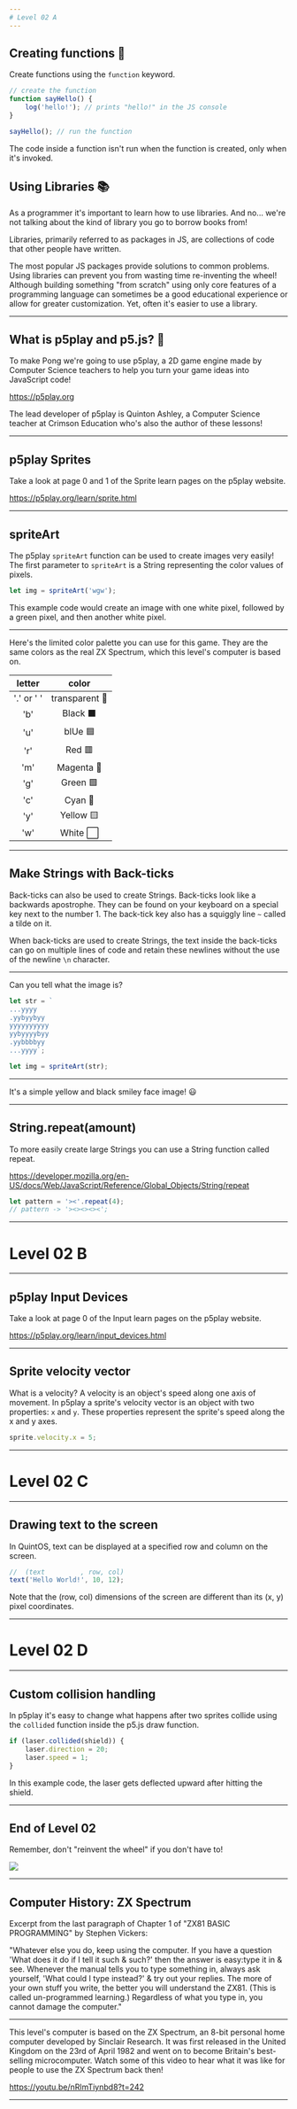 ```yaml
---
# Level 02 A
---
```


## Creating functions 👷

Create functions using the `function` keyword.

```js
// create the function
function sayHello() {
	log('hello!'); // prints "hello!" in the JS console
}

sayHello(); // run the function
```

The code inside a function isn't run when the function is created, only when it's invoked.

## Using Libraries 📚

As a programmer it's important to learn how to use libraries. And no... we're not talking about the kind of library you go to borrow books from!

Libraries, primarily referred to as packages in JS, are collections of code that other people have written.

The most popular JS packages provide solutions to common problems. Using libraries can prevent you from wasting time re-inventing the wheel! Although building something "from scratch" using only core features of a programming language can sometimes be a good educational experience or allow for greater customization. Yet, often it's easier to use a library.

---

## What is p5play and p5.js? 🌸

To make Pong we're going to use p5play, a 2D game engine made by Computer Science teachers to help you turn your game ideas into JavaScript code!

<https://p5play.org>

The lead developer of p5play is Quinton Ashley, a Computer Science teacher at Crimson Education who's also the author of these lessons!

---

## p5play Sprites

Take a look at page 0 and 1 of the Sprite learn pages on the p5play website.

<https://p5play.org/learn/sprite.html>

---

## spriteArt

The p5play `spriteArt` function can be used to create images very easily! The first parameter to `spriteArt` is a String representing the color values of pixels.

```js
let img = spriteArt('wgw');
```

This example code would create an image with one white pixel, followed by a green pixel, and then another white pixel.

---

Here's the limited color palette you can use for this game. They are the same colors as the real ZX Spectrum, which this level's computer is based on.

|   letter   |     color      |
| :--------: | :------------: |
| '.' or ' ' | transparent 🔳 |
|    'b'     |    Black ⬛    |
|    'u'     |    blUe 🟦     |
|    'r'     |     Red 🟥     |
|    'm'     |   Magenta 🔴   |
|    'g'     |    Green 🟩    |
|    'c'     |    Cyan 🔵     |
|    'y'     |   Yellow 🟨    |
|    'w'     |    White ⬜    |

---

## Make Strings with Back-ticks

Back-ticks can also be used to create Strings. Back-ticks look like a backwards apostrophe. They can be found on your keyboard on a special key next to the number 1. The back-tick key also has a squiggly line `~` called a tilde on it.

When back-ticks are used to create Strings, the text inside the back-ticks can go on multiple lines of code and retain these newlines without the use of the newline `\n` character.

---

Can you tell what the image is?

```js
let str = `
...yyyy
.yybyybyy
yyyyyyyyyy
yybyyyybyy
.yybbbbyy
...yyyy`;

let img = spriteArt(str);
```

---

It's a simple yellow and black smiley face image! 😃

---

## String.repeat(amount)

To more easily create large Strings you can use a String function called repeat.

<https://developer.mozilla.org/en-US/docs/Web/JavaScript/Reference/Global_Objects/String/repeat>

```js
let pattern = '><'.repeat(4);
// pattern -> '><><><><';
```

---

# Level 02 B

---

## p5play Input Devices

Take a look at page 0 of the Input learn pages on the p5play website.

<https://p5play.org/learn/input_devices.html>

---

## Sprite velocity vector

What is a velocity? A velocity is an object's speed along one axis of movement. In p5play a sprite's velocity vector is an object with two properties: `x` and `y`. These properties represent the sprite's speed along the x and y axes.

```js
sprite.velocity.x = 5;
```

---

# Level 02 C

---

## Drawing text to the screen

In QuintOS, text can be displayed at a specified row and column on the screen.

```js
//  (text         , row, col)
text('Hello World!', 10, 12);
```

Note that the (row, col) dimensions of the screen are different than its (x, y) pixel coordinates.

---

# Level 02 D

---

## Custom collision handling

In p5play it's easy to change what happens after two sprites collide using the `collided` function inside the p5.js draw function.

```js
if (laser.collided(shield)) {
	laser.direction = 20;
	laser.speed = 1;
}
```

In this example code, the laser gets deflected upward after hitting the shield.

---

## End of Level 02

Remember, don't "reinvent the wheel" if you don't have to!

![](../src/memes/02_0.jpeg)

---

## Computer History: ZX Spectrum

Excerpt from the last paragraph of Chapter 1 of "ZX81 BASIC PROGRAMMING" by Stephen Vickers:

"Whatever else you do, keep using the computer. If you have a question 'What does it do if I tell it such & such?' then the answer is easy:type it in & see. Whenever the manual tells you to type something in, always ask yourself, 'What could I type instead?' & try out your replies. The more of your own stuff you write, the better you will understand the ZX81. (This is called un-programmed learning.) Regardless of what you type in, you cannot damage the computer."

---

This level's computer is based on the ZX Spectrum, an 8-bit personal home computer developed by Sinclair Research. It was first released in the United Kingdom on the 23rd of April 1982 and went on to become Britain's best-selling microcomputer. Watch some of this video to hear what it was like for people to use the ZX Spectrum back then!

<https://youtu.be/nRlmTiynbd8?t=242>

---
